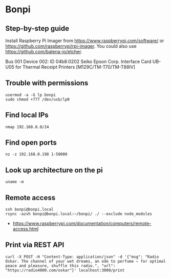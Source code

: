 # Bonpi

## Step-by-step guide

Install Raspberry Pi Imager from https://www.raspberrypi.com/software/ or https://github.com/raspberrypi/rpi-imager. You could also use https://github.com/balena-io/etcher.


Bus 001 Device 002: ID 04b8:0202 Seiko Epson Corp. Interface Card UB-U05 for Thermal Receipt Printers [M129C/TM-T70/TM-T88IV]

## Trouble with permissions

	usermod -a -G lp bonpi
	sudo chmod +777 /dev/usb/lp0

## Find local IPs

	nmap 192.168.0.0/24

## Find open ports

	nz -z 192.168.0.198 1-50000

## Look up architecture on the pi

	uname -m

## Remote access

	ssh bonpi@bonpi.local
	rsync -azvh bonpi@bonpi.local:~/bonpi/ ./ --exclude node_modules

- https://www.raspberrypi.com/documentation/computers/remote-access.html


## Print via REST API

```
curl -X POST -H "Content-Type: application/json" -d '{"msg": "Radio Oskar. The channel of your wet dreams, an ode to perfume — for optimal peace and pleasure, shuffle this radio.", "url": "https://radio4000.com/oskar"}' localhost:3000/print
```